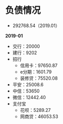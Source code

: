 # 负债情况

* 292768.54（2019.01）

**2019-01**
* 交行：20000
* 建行：9202
* 招行
    * 信用卡：97650.87
    * e分期：1601.79
    * 装修贷：75520.08
* 平安：25008.6
* 中信：53650
* 微信：12442.40
* 支付宝
    * 花呗：5289.27
    * 网商贷：46053.53

